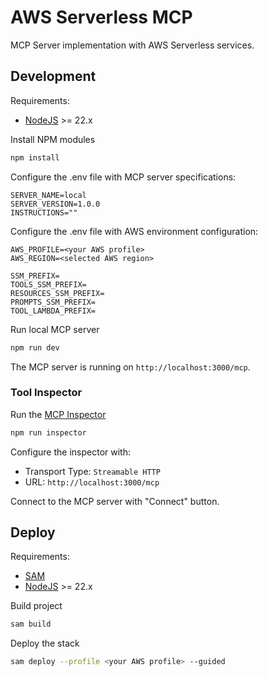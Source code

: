 # AWS Serverless MCP

MCP Server implementation with AWS Serverless services.

## Development

Requirements:
- [NodeJS](https://nodejs.org/en/download) >= 22.x

Install NPM modules
```bash
npm install
```

Configure the .env file with MCP server specifications:
```
SERVER_NAME=local
SERVER_VERSION=1.0.0
INSTRUCTIONS=""
```

Configure the .env file with AWS environment configuration:
```
AWS_PROFILE=<your AWS profile>
AWS_REGION=<selected AWS region>

SSM_PREFIX=
TOOLS_SSM_PREFIX=
RESOURCES_SSM_PREFIX=
PROMPTS_SSM_PREFIX=
TOOL_LAMBDA_PREFIX=
```

Run local MCP server
```bash
npm run dev
```

The MCP server is running on `http://localhost:3000/mcp`.

### Tool Inspector

Run the [MCP Inspector](https://github.com/modelcontextprotocol/inspector)
```bash
npm run inspector
```

Configure the inspector with:
- Transport Type: `Streamable HTTP`
- URL: `http://localhost:3000/mcp`

Connect to the MCP server with "Connect" button.

## Deploy

Requirements:
- [SAM](https://docs.aws.amazon.com/serverless-application-model/latest/developerguide/install-sam-cli.html)
- [NodeJS](https://nodejs.org/en/download) >= 22.x

Build project
```bash
sam build
```

Deploy the stack
```bash
sam deploy --profile <your AWS profile> --guided
```
